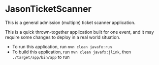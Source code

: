 # JasonTicketScanner

This is a general admission (multiple) ticket scanner application.

This is a quick thrown-together application built for one event,
and it may require some changes to deploy in a real world situation.

* To run this application, run `mvn clean javafx:run`
* To build this application, run `mvn clean javafx:jlink`, then `./target/app/bin/app` to run
